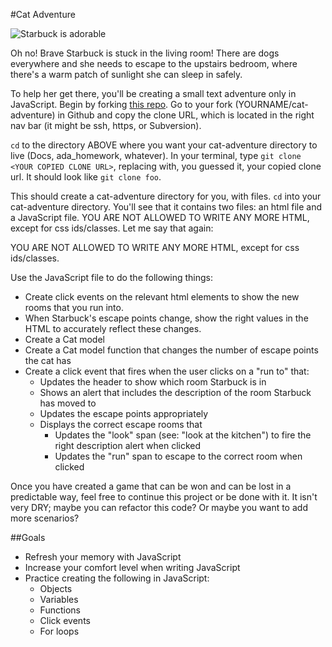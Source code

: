 #Cat Adventure

![Starbuck is adorable](https://github.com/shanghaiellen/cat-adventure/blob/master/starbuck.png)

Oh no! Brave Starbuck is stuck in the living room! There are dogs
everywhere and she needs to escape to the upstairs bedroom, where
there's a warm patch of sunlight she can sleep in safely.

To help her get there, you'll be creating a small text adventure
only in JavaScript. Begin by forking [this repo](https://github.com/shanghaiellen/cat-adventure).
Go to your fork (YOURNAME/cat-adventure) in Github and copy the 
clone URL, which is located in the right nav bar (it might be ssh,
https, or Subversion).

`cd` to the directory ABOVE where you want your cat-adventure directory 
to live (Docs, ada_homework, whatever). In your terminal, type `git clone
<YOUR COPIED CLONE URL>`, replacing <YOUR COPIED CLONE URL> with, you guessed
it, your copied clone url. It should look like `git clone foo`.

This should create a cat-adventure directory for you, with files. `cd` into
your cat-adventure directory. You'll see that it contains two files: an html 
file and a JavaScript file. YOU ARE NOT ALLOWED TO WRITE ANY MORE HTML, except 
for css ids/classes. Let me say that again:

YOU ARE NOT ALLOWED TO WRITE ANY MORE HTML, except for css ids/classes.

Use the JavaScript file to do the following things:

- Create click events on the relevant html elements to show the new rooms that you run into.
- When Starbuck's escape points change, show the right values in the
HTML to accurately reflect these changes.
- Create a Cat model
- Create a Cat model function that changes the number of escape points the cat has
- Create a click event that fires when the user clicks on a "run to" that:
  - Updates the header to show which room Starbuck is in
  - Shows an alert that includes the description of the room Starbuck has moved to
  - Updates the escape points appropriately
  - Displays the correct escape rooms that
    - Updates the "look" span (see: "look at the kitchen") to fire the right description alert when clicked
    - Updates the "run" span to escape to the correct room when clicked

Once you have created a game that can be won and can be lost in a predictable
way, feel free to continue this project or be done with it. It isn't very DRY;
maybe you can refactor this code? Or maybe you want to add more scenarios?

##Goals
- Refresh your memory with JavaScript
- Increase your comfort level when writing JavaScript
- Practice creating the following in JavaScript:
    - Objects
    - Variables
    - Functions
    - Click events
    - For loops

